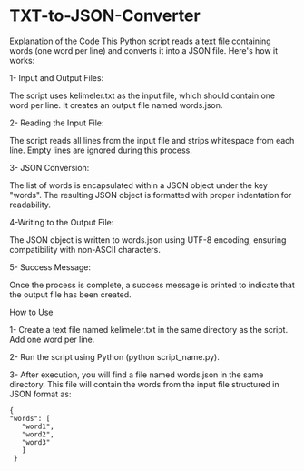 # TXT-to-JSON-Converter

   Explanation of the Code
This Python script reads a text file containing words (one word per line) and converts it into a JSON file. Here's how it works:

 1- Input and Output Files:

The script uses kelimeler.txt as the input file, which should contain one word per line.
It creates an output file named words.json.

 2- Reading the Input File:

The script reads all lines from the input file and strips whitespace from each line.
Empty lines are ignored during this process.

 3- JSON Conversion:

The list of words is encapsulated within a JSON object under the key "words".
The resulting JSON object is formatted with proper indentation for readability.

 4-Writing to the Output File:

The JSON object is written to words.json using UTF-8 encoding, ensuring compatibility with non-ASCII characters.

 5- Success Message:

Once the process is complete, a success message is printed to indicate that the output file has been created.

   How to Use
   
1- Create a text file named kelimeler.txt in the same directory as the script. Add one word per line.

2- Run the script using Python (python script_name.py).

3- After execution, you will find a file named words.json in the same directory. This file will contain the words from the input file structured in JSON format as:


    {
    "words": [
       "word1",
       "word2",
       "word3"
       ]
     }
